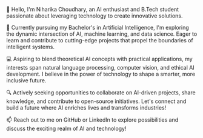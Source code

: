 👋 Hello, I'm Niharika Choudhary, an AI enthusiast and B.Tech student passionate about leveraging technology to create innovative solutions.

🌱 Currently pursuing my Bachelor's in Artificial Intelligence, I'm exploring the dynamic intersection of AI, machine learning, and data science. Eager to learn and contribute to cutting-edge projects that propel the boundaries of intelligent systems.

💻 Aspiring to blend theoretical AI concepts with practical applications, my interests span natural language processing, computer vision, and ethical AI development. I believe in the power of technology to shape a smarter, more inclusive future.

🔍 Actively seeking opportunities to collaborate on AI-driven projects, share knowledge, and contribute to open-source initiatives. Let's connect and build a future where AI enriches lives and transforms industries!

📫 Reach out to me on GitHub or LinkedIn to explore possibilities and discuss the exciting realm of AI and technology!
